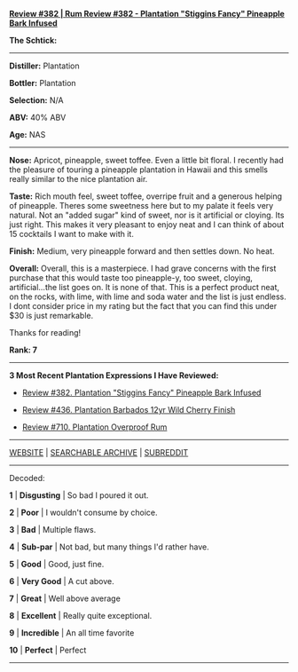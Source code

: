 
[**Review #382 | Rum Review #382 - Plantation "Stiggins Fancy" Pineapple Bark Infused**]( https://t8ke.review/review-382-plantation-stiggins/)

**The Schtick:** 

-----

**Distiller:** Plantation

**Bottler:** Plantation

**Selection:** N/A

**ABV:**  40% ABV

**Age:** NAS 

-----

**Nose:**  Apricot, pineapple, sweet toffee. Even a little bit floral. I recently had the pleasure of touring a pineapple plantation in Hawaii and this smells really similar to the nice plantation air. 

**Taste:** Rich mouth feel, sweet toffee, overripe fruit and a generous helping of pineapple. Theres some sweetness here but to my palate it feels very natural. Not an "added sugar" kind of sweet, nor is it artificial or cloying. Its just right. This makes it very pleasant to enjoy neat and I can think of about 15 cocktails I want to make with it.   

**Finish:** Medium, very pineapple forward and then settles down. No heat.  

**Overall:** Overall, this is a masterpiece. I had grave concerns with the first purchase that this would taste too pineapple-y, too sweet, cloying, artificial...the list goes on. It is none of that. This is a perfect product neat, on the rocks, with lime, with lime and soda water and the list is just endless. I dont consider price in my rating but the fact that you can find this under $30 is just remarkable.   

Thanks for reading!

**Rank: 7**

----- 

**3 Most Recent Plantation Expressions I Have Reviewed:** 

- [Review #382. Plantation "Stiggins Fancy" Pineapple Bark Infused]( https://t8ke.review/review-382-plantation-stiggins/) 

- [Review #436. Plantation Barbados 12yr Wild Cherry Finish]( https://t8ke.review/review-436-plantation-barbados-12y-wild-cherry-finishr/) 

- [Review #710. Plantation Overproof Rum]( https://t8ke.review/review-710-plantation-overproof-rum/) 

-----

[WEBSITE](https://t8ke.review) | [SEARCHABLE ARCHIVE](https://t8ke.review/review-archive/) | [SUBREDDIT](https://reddit.com/r/t8kereviews)

-----

Decoded:

**1** | **Disgusting** | So bad I poured it out.

**2** | **Poor** | I wouldn't consume by choice.

**3** | **Bad** | Multiple flaws.

**4** | **Sub-par** | Not bad, but many things I'd rather have.

**5** | **Good** | Good, just fine.

**6** | **Very Good** | A cut above.

**7** | **Great** | Well above average

**8** | **Excellent** | Really quite exceptional.

**9** | **Incredible** | An all time favorite

**10** | **Perfect** | Perfect

----

